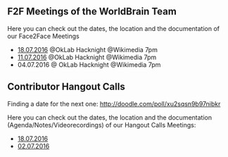 ## F2F Meetings of the WorldBrain Team

Here you can check out the dates, the location and the documentation of our Face2Face Meetings

 - [18.07.2016](https://public.etherpad-mozilla.org/p/WorldBrain-Hacknight-18-07-16) @OkLab Hacknight @Wikimedia 7pm
 - [11.07.2016](https://public.etherpad-mozilla.org/p/WorldBrain-Hacknight-11-07-16) @OkLab Hacknight @Wikimedia 7pm
 - 04.07.2016 @ OkLab Hacknight @Wikimedia 7pm
 
 
## Contributor Hangout Calls

Finding a date for the next one: http://doodle.com/poll/xu2sqsn9b97nibkr

Here you can check out the dates, the location and the documentation (Agenda/Notes/Videorecordings) of our Hangout Calls Meetings:
 - [18.07.2016](https://public.etherpad-mozilla.org/p/WorldBrain_Team_Meeting_2) 
 - [02.07.2016](https://public.etherpad-mozilla.org/p/WorldBrain_Team_Meeting_1) 
 

